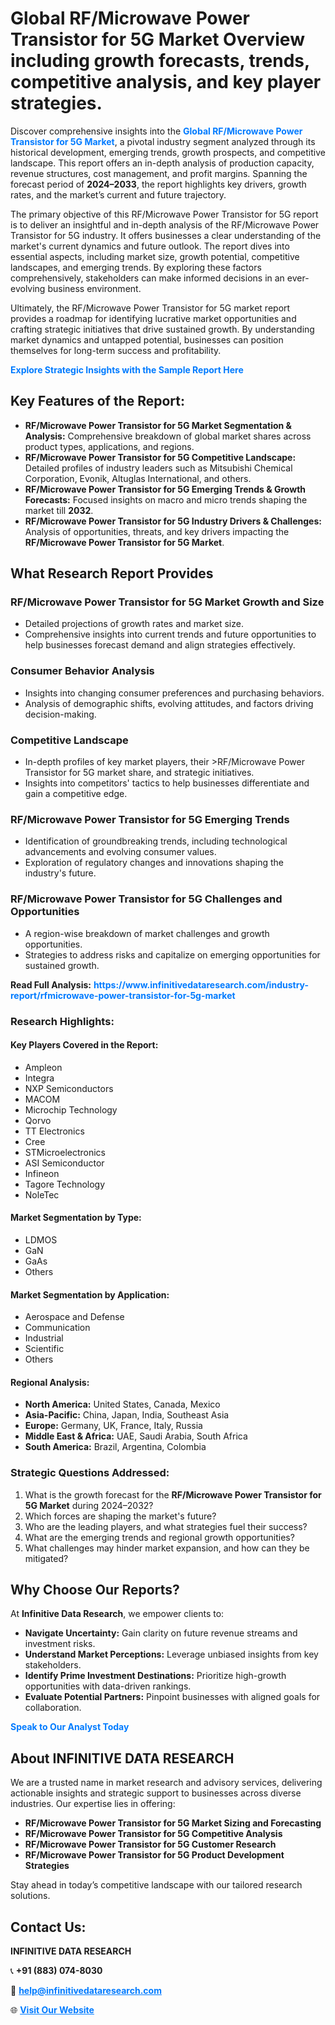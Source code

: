 <h1>Global RF/Microwave Power Transistor for 5G Market Overview including growth forecasts, trends, competitive analysis, and key player strategies.</h1>
<p>
Discover comprehensive insights into the 
<a href="https://www.infinitivedataresearch.com/industry-report/rfmicrowave-power-transistor-for-5g-market" rel="dofollow" style="color: #007BFF; text-decoration: none;"><strong>Global RF/Microwave Power Transistor for 5G Market</strong></a>, a pivotal industry segment analyzed through its historical development, emerging trends, growth prospects, and competitive landscape. This report offers an in-depth analysis of production capacity, revenue structures, cost management, and profit margins. Spanning the forecast period of <strong>2024–2033</strong>, the report highlights key drivers, growth rates, and the market’s current and future trajectory.
</p>
<p>
The primary objective of this RF/Microwave Power Transistor for 5G report is to deliver an insightful and in-depth analysis of the RF/Microwave Power Transistor for 5G industry. It offers businesses a clear understanding of the market's current dynamics and future outlook. The report dives into essential aspects, including market size, growth potential, competitive landscapes, and emerging trends. By exploring these factors comprehensively, stakeholders can make informed decisions in an ever-evolving business environment.
</p>
<p>
Ultimately, the RF/Microwave Power Transistor for 5G market report provides a roadmap for identifying lucrative market opportunities and crafting strategic initiatives that drive sustained growth. By understanding market dynamics and untapped potential, businesses can position themselves for long-term success and profitability.
</p>
<p>
<a href="https://www.infinitivedataresearch.com/request-sample/reportId=107214" style="color: #007BFF; text-decoration: none;"><strong>Explore Strategic Insights with the Sample Report Here</strong></a>
</p>

<h2>Key Features of the Report:</h2>
<ul>
<li><strong>RF/Microwave Power Transistor for 5G Market Segmentation & Analysis:</strong> Comprehensive breakdown of global market shares across product types, applications, and regions.</li>
<li><strong>RF/Microwave Power Transistor for 5G Competitive Landscape:</strong> Detailed profiles of industry leaders such as Mitsubishi Chemical Corporation, Evonik, Altuglas International, and others.</li>
<li><strong>RF/Microwave Power Transistor for 5G Emerging Trends & Growth Forecasts:</strong> Focused insights on macro and micro trends shaping the market till <strong>2032</strong>.</li>
<li><strong>RF/Microwave Power Transistor for 5G Industry Drivers & Challenges:</strong> Analysis of opportunities, threats, and key drivers impacting the <strong>RF/Microwave Power Transistor for 5G Market</strong>.</li>
</ul>

<h2>What Research Report Provides</h2>
<h3>RF/Microwave Power Transistor for 5G Market Growth and Size</h3>
<ul>
<li>Detailed projections of growth rates and market size.</li>
<li>Comprehensive insights into current trends and future opportunities to help businesses forecast demand and align strategies effectively.</li>
</ul>

<h3>Consumer Behavior Analysis</h3>
<ul>
<li>Insights into changing consumer preferences and purchasing behaviors.</li>
<li>Analysis of demographic shifts, evolving attitudes, and factors driving decision-making.</li>
</ul>

<h3>Competitive Landscape</h3>
<ul>
<li>In-depth profiles of key market players, their >RF/Microwave Power Transistor for 5G market share, and strategic initiatives.</li>
<li>Insights into competitors' tactics to help businesses differentiate and gain a competitive edge.</li>
</ul>

<h3>RF/Microwave Power Transistor for 5G Emerging Trends</h3>
<ul>
<li>Identification of groundbreaking trends, including technological advancements and evolving consumer values.</li>
<li>Exploration of regulatory changes and innovations shaping the industry's future.</li>
</ul>

<h3>RF/Microwave Power Transistor for 5G Challenges and Opportunities</h3>
<ul>
<li>A region-wise breakdown of market challenges and growth opportunities.</li>
<li>Strategies to address risks and capitalize on emerging opportunities for sustained growth.</li>
</ul>
<p><strong>Read Full Analysis:</strong> <a href="https://www.infinitivedataresearch.com/industry-report/rfmicrowave-power-transistor-for-5g-market" rel="dofollow" style="color: #007BFF; text-decoration: none;"><strong>https://www.infinitivedataresearch.com/industry-report/rfmicrowave-power-transistor-for-5g-market</strong></a></p>
<h3>Research Highlights:</h3>
<h4>Key Players Covered in the Report:</h4>
<ul><li>Ampleon</li><li>Integra</li><li>NXP Semiconductors</li><li>MACOM</li><li>Microchip Technology</li><li>Qorvo</li><li>TT Electronics</li><li>Cree</li><li>STMicroelectronics</li><li>ASI Semiconductor</li><li>Infineon</li><li>Tagore Technology</li><li>NoleTec</li></ul>
<h4>Market Segmentation by Type:</h4>
<ul><li>LDMOS</li><li>GaN</li><li>GaAs</li><li>Others</li></ul>
<h4>Market Segmentation by Application:</h4>
<ul><li>Aerospace and Defense</li><li>Communication</li><li>Industrial</li><li>Scientific</li><li>Others</li></ul>

<h4>Regional Analysis:</h4>
<ul>
<li><strong>North America:</strong> United States, Canada, Mexico</li>
<li><strong>Asia-Pacific:</strong> China, Japan, India, Southeast Asia</li>
<li><strong>Europe:</strong> Germany, UK, France, Italy, Russia</li>
<li><strong>Middle East & Africa:</strong> UAE, Saudi Arabia, South Africa</li>
<li><strong>South America:</strong> Brazil, Argentina, Colombia</li>
</ul>

<h3>Strategic Questions Addressed:</h3>
<ol>
<li>What is the growth forecast for the <strong>RF/Microwave Power Transistor for 5G Market</strong> during 2024–2032?</li>
<li>Which forces are shaping the market's future?</li>
<li>Who are the leading players, and what strategies fuel their success?</li>
<li>What are the emerging trends and regional growth opportunities?</li>
<li>What challenges may hinder market expansion, and how can they be mitigated?</li>
</ol>

<h2>Why Choose Our Reports?</h2>
<p>At <strong>Infinitive Data Research</strong>, we empower clients to:</p>
<ul>
<li><strong>Navigate Uncertainty:</strong> Gain clarity on future revenue streams and investment risks.</li>
<li><strong>Understand Market Perceptions:</strong> Leverage unbiased insights from key stakeholders.</li>
<li><strong>Identify Prime Investment Destinations:</strong> Prioritize high-growth opportunities with data-driven rankings.</li>
<li><strong>Evaluate Potential Partners:</strong> Pinpoint businesses with aligned goals for collaboration.</li>
</ul>
<p><a href="https://www.infinitivedataresearch.com/industry-report/rfmicrowave-power-transistor-for-5g-market" rel="dofollow" style="color: #007BFF; text-decoration: none;"><strong>Speak to Our Analyst Today</strong></a></p>

<h2>About INFINITIVE DATA RESEARCH</h2>
<p>We are a trusted name in market research and advisory services, delivering actionable insights and strategic support to businesses across diverse industries. Our expertise lies in offering:</p>
<ul>
<li><strong>RF/Microwave Power Transistor for 5G Market Sizing and Forecasting</strong></li>
<li><strong>RF/Microwave Power Transistor for 5G Competitive Analysis</strong></li>
<li><strong>RF/Microwave Power Transistor for 5G Customer Research</strong></li>
<li><strong>RF/Microwave Power Transistor for 5G Product Development Strategies</strong></li>
</ul>
<p>Stay ahead in today’s competitive landscape with our tailored research solutions.</p>

<h2>Contact Us:</h2>
<p><strong>INFINITIVE DATA RESEARCH</strong></p>
<p>📞 <strong>+91 (883) 074-8030</strong></p>
<p>📧 <strong><a href="mailto:help@infinitivedataresearch.com" style="color: #007BFF;">help@infinitivedataresearch.com</a></strong></p>
<p>🌐 <strong><a href="https://www.infinitivedataresearch.com" rel="dofollow" style="color: #007BFF;">Visit Our Website</a></strong></p>